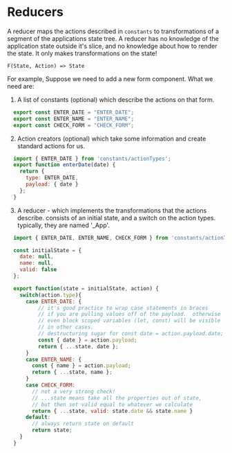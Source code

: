 # Reducers
A reducer maps the actions described in `constants` to transformations of a
segment of the applications state tree.  A reducer has no knowledge of
the application state outside it's slice, and no knowledge about how to render
the state.  It only makes transformations on the state!

`F(State, Action) => State`

For example, Suppose we need to add a new form component.  What we need are:

1. A list of constants (optional) which describe the actions on that form.

```javascript
  export const ENTER_DATE = "ENTER_DATE";
  export const ENTER_NAME = "ENTER_NAME";
  export const CHECK_FORM = "CHECK_FORM";
```

2. Action creators (optional) which take some information and create standard
actions for us.

```javascript
  import { ENTER_DATE } from 'constants/actionTypes';
  export function enterDate(date) {
    return {
      type: ENTER_DATE,
      payload: { date }
    };
  }
```
3. A reducer - which implements the transformations that the actions describe.
consists of an initial state, and a switch on the action types.  typically,
they are named '\_App'.

```javascript
  import { ENTER_DATE, ENTER_NAME, CHECK_FORM } from 'constants/actionTypes';

  const initialState = {
    date: null,
    name: null,
    valid: false
  };

  export function(state = initialState, action) {
    switch(action.type){
      case ENTER_DATE: {
          // it's good practice to wrap case statements in braces
          // if you are pulling values off of the payload.  otherwise
          // even block scoped variables (let, const) will be visible
          // in other cases.
          // destructuring sugar for const date = action.payload.date;
          const { date } = action.payload;
          return { ...state, date };
      }
      case ENTER_NAME: {
        const { name } = action.payload;
        return { ...state, name };
      }
      case CHECK_FORM:
        // not a very strong check!
        // ...state means take all the properties out of state,
        // but then set valid equal to whatever we calculate
        return { ...state, valid: state.date && state.name }
      default:
        // always return state on default
        return state;
    }
  }
```
